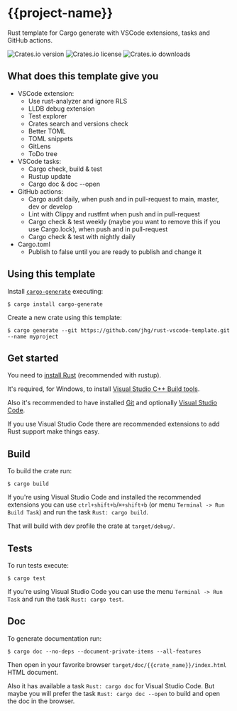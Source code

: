 # {{project-name}}
Rust template for Cargo generate with VSCode extensions, tasks and GitHub actions.

![Crates.io version](https://img.shields.io/crates/v/{{project-name}}) ![Crates.io license](https://img.shields.io/crates/l/{{project-name}}) ![Crates.io downloads](https://img.shields.io/crates/d/{{project-name}})

## What does this template give you
- VSCode extension:
  - Use rust-analyzer and ignore RLS
  - LLDB debug extension
  - Test explorer
  - Crates search and versions check
  - Better TOML
  - TOML snippets
  - GitLens
  - ToDo tree
- VSCode tasks:
  - Cargo check, build & test
  - Rustup update
  - Cargo doc & doc --open
- GitHub actions:
  - Cargo audit daily, when push and in pull-request to main, master, dev or develop
  - Lint with Clippy and rustfmt when push and in pull-request
  - Cargo check & test weekly (maybe you want to remove this if you use Cargo.lock), when push and in pull-request
  - Cargo check & test with nightly daily
- Cargo.toml
  - Publish to false until you are ready to publish and change it

## Using this template
Install [`cargo-generate`](https://github.com/ashleygwilliams/cargo-generate) executing:
```
$ cargo install cargo-generate
```

Create a new crate using this template:
```
$ cargo generate --git https://github.com/jhg/rust-vscode-template.git --name myproject
```

## Get started
You need to [install Rust](https://www.rust-lang.org/tools/install) (recommended with rustup).

It's required, for Windows, to install [Visual Studio C++ Build tools](https://visualstudio.microsoft.com/visual-cpp-build-tools/).

Also it's recommended to have installed [Git](https://git-scm.com/downloads) and
optionally [Visual Studio Code](https://code.visualstudio.com/?wt.mc_id=vscom_downloads).

If you use Visual Studio Code there are recommended extensions to add Rust support make things easy.

## Build
To build the crate run:
```
$ cargo build
```
If you're using Visual Studio Code and installed the recommended extensions you can use `ctrl+shift+b`/`⌘+shift+b`
(or menu `Terminal -> Run Build Task`) and run the task `Rust: cargo build`.

That will build with dev profile the crate at `target/debug/`.

## Tests
To run tests execute:
```
$ cargo test
```
If you're using Visual Studio Code you can use the menu `Terminal -> Run Task`
and run the task `Rust: cargo test`.

## Doc
To generate documentation run:
```
$ cargo doc --no-deps --document-private-items --all-features
```
Then open in your favorite browser `target/doc/{{crate_name}}/index.html` HTML document.

Also it has available a task `Rust: cargo doc` for Visual Studio Code.
But maybe you will prefer the task `Rust: cargo doc --open` to build and open the doc in the browser.

